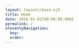 ```yaml
---
layout: layouts/base.njk
title: Home
date: 2016-01-01T00:00:00.000Z
permalink: /
eleventyNavigation:
  key: 
  order: 
---
```

